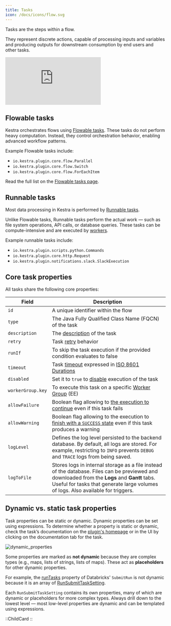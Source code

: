 ```yaml
---
title: Tasks
icon: /docs/icons/flow.svg
---
```


Tasks are the steps within a flow.

They represent discrete actions, capable of processing inputs and variables and producing outputs for downstream consumption by end users and other tasks.

<div class="video-container">
  <iframe src="https://www.youtube.com/embed/vRdlf1OwYWA?si=1qKj45mEsKtOF3bP" title="YouTube video player" frameborder="0" allow="accelerometer; autoplay; clipboard-write; encrypted-media; gyroscope; picture-in-picture; web-share" referrerpolicy="strict-origin-when-cross-origin" allowfullscreen></iframe>
</div>

## Flowable tasks

Kestra orchestrates flows using [Flowable tasks](./00.flowable-tasks.md). These tasks do not perform heavy computation. Instead, they control orchestration behavior, enabling advanced workflow patterns.

Example Flowable tasks include:
- `io.kestra.plugin.core.flow.Parallel`
- `io.kestra.plugin.core.flow.Switch`
- `io.kestra.plugin.core.flow.ForEachItem`

Read the full list on the [Flowable tasks page](./00.flowable-tasks.md).

## Runnable tasks

Most data processing in Kestra is performed by [Runnable tasks](./01.runnable-tasks.md).

Unlike Flowable tasks, Runnable tasks perform the actual work — such as file system operations, API calls, or database queries. These tasks can be compute-intensive and are executed by [workers](../../architecture/worker).

Example runnable tasks include:
- `io.kestra.plugin.scripts.python.Commands`
- `io.kestra.plugin.core.http.Request`
- `io.kestra.plugin.notifications.slack.SlackExecution`

## Core task properties

All tasks share the following core properties:

| Field             | Description                                                                                                                                                                                                                                                                                                                                                          |
|-------------------|----------------------------------------------------------------------------------------------------------------------------------------------------------------------------------------------------------------------------------------------------------------------------------------------------------------------------------------------------------------------|
| `id`              | A unique identifier within the flow                                                                                                                                                                                                                                                                                                                   |
| `type`            | The Java Fully Qualified Class Name (FQCN) of the task                                                                                                                                                                                                                                                                                                                     |
| `description`     | The [description](../../04.workflow-components/15.descriptions.md) of the task                                                                                                                                                                                                                                                                                       |
| `retry`           | Task [retry](../../04.workflow-components/12.retries.md) behavior                                                                                                                                                                                                                                                                                                    |
| `runIf`           | To skip the task execution if the provided condition evaluates to false                                                                                                                                                                                                                                                                                              |
| `timeout`         | Task [timeout](../../04.workflow-components/13.timeout.md) expressed in [ISO 8601 Durations](https://en.wikipedia.org/wiki/ISO_8601#Durations)                                                                                                                                                                                                                      |
| `disabled`        | Set it to `true` to [disable](../../04.workflow-components/16.disabled.md) execution of the task                                                                                                                                                                                                                                                                    |
| `workerGroup.key` | To execute this task on a specific [Worker Group](../../06.enterprise/04.scalability/worker-group.md) (EE)                                                                                                                                                                                                                                                                         |
| `allowFailure`    | Boolean flag allowing to [the execution to continue](../../04.workflow-components/11.errors.md) even if this task fails                                                                                                                                                                                                                                                |
| `allowWarning`    | Boolean flag allowing to the execution to [finish with a `SUCCESS` state](../../04.workflow-components/11.errors.md#allowfailure-and-allowwarning-property) even if this task produces a warning                                                                                                                                                                    |
| `logLevel`        | Defines the log level persisted to the backend database. By default, all logs are stored. For example, restricting to `INFO` prevents `DEBUG` and `TRACE` logs from being saved.                                                                                                          |
| `logToFile`       | Stores logs in internal storage as a file instead of the database. Files can be previewed and downloaded from the **Logs** and **Gantt** tabs. Useful for tasks that generate large volumes of logs. Also available for triggers. |

## Dynamic vs. static task properties

Task properties can be static or dynamic. Dynamic properties can be set using expressions. To determine whether a property is static or dynamic, check the task’s documentation on the [plugin's homepage](/plugins) or in the UI by clicking on the documentation tab for the task.

![dynamic_properties](/docs/concepts/dynamic_properties.png)

Some properties are marked as **not dynamic** because they are complex types (e.g., maps, lists of strings, lists of maps). These act as **placeholders** for other dynamic properties.

For example, the [runTasks](/plugins/tasks/job/io.kestra.plugin.databricks.job.SubmitRun#runtasks) property of Databricks' `SubmitRun` is not dynamic because it is an array of [RunSubmitTaskSetting](/plugins/tasks/job/io.kestra.plugin.databricks.job.SubmitRun#runsubmittasksetting).

Each `RunSubmitTaskSetting` contains its own properties, many of which are dynamic or placeholders for more complex types. Always drill down to the lowest level — most low-level properties are dynamic and can be templated using expressions.

::ChildCard
::